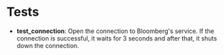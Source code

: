 # Tests

* **test_connection**: Open the connection to Bloomberg's service.
  If the connection is successful, it waits for 3 seconds and after
  that, it shuts down the connection.
